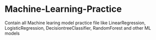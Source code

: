 # Machine-Learning-Practice

Contain all Machine learing model practice file like LinearRegression, LogisticRegression, DecisiontreeClassifier, RandomForest and other ML models
